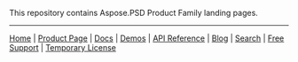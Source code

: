This repository contains Aspose.PSD Product Family landing pages.

------------
[Home](https://www.aspose.com/) | [Product Page](https://products.aspose.com/psd/) | [Docs](https://docs.aspose.com/psd/) | [Demos](https://products.aspose.app/psd/family) | [API Reference](https://apireference.aspose.com/psd) | [Blog](https://blog.aspose.com/category/psd/) | [Search](https://search.aspose.com/) | [Free Support](https://forum.aspose.com/c/psd) |  [Temporary License](https://purchase.aspose.com/temporary-license)

